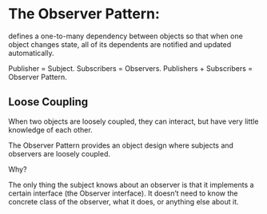 # The Observer Pattern:

defines a one-to-many dependency between objects so that when one object changes state, all of its dependents are notified and updated automatically.

Publisher = Subject.
Subscribers = Observers.
Publishers + Subscribers = Observer Pattern.

## Loose Coupling

When two objects are loosely coupled, they can interact, but have very little knowledge of each other.

The Observer Pattern provides an object design where subjects and observers are loosely coupled.

Why?

The only thing the subject knows about an observer is that it implements a certain interface (the Observer interface). It doesn’t need to know the concrete class of the observer, what it does, or anything else about it.
